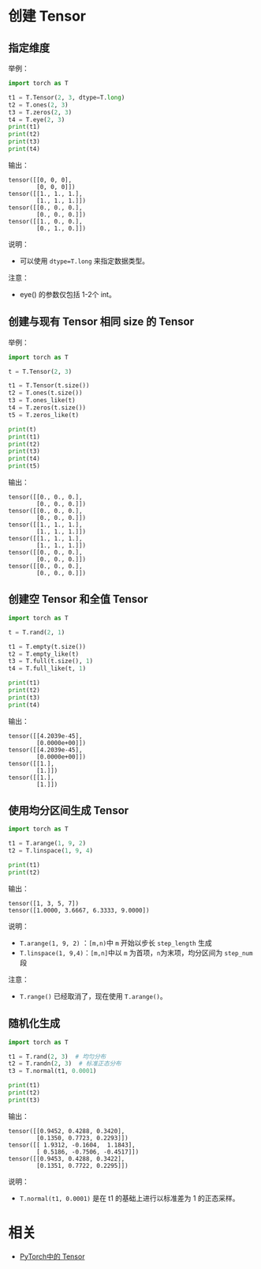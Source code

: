 
# 创建 Tensor


## 指定维度

举例：

```py
import torch as T

t1 = T.Tensor(2, 3, dtype=T.long)
t2 = T.ones(2, 3)
t3 = T.zeros(2, 3)
t4 = T.eye(2, 3)
print(t1)
print(t2)
print(t3)
print(t4)
```

输出：

```
tensor([[0, 0, 0],
        [0, 0, 0]])
tensor([[1., 1., 1.],
        [1., 1., 1.]])
tensor([[0., 0., 0.],
        [0., 0., 0.]])
tensor([[1., 0., 0.],
        [0., 1., 0.]])
```

说明：

- 可以使用 `dtype=T.long` 来指定数据类型。

注意：

- eye() 的参数仅包括 1-2个 int。


## 创建与现有 Tensor 相同 size 的 Tensor

举例：

```py
import torch as T

t = T.Tensor(2, 3)

t1 = T.Tensor(t.size())
t2 = T.ones(t.size())
t3 = T.ones_like(t)
t4 = T.zeros(t.size())
t5 = T.zeros_like(t)

print(t)
print(t1)
print(t2)
print(t3)
print(t4)
print(t5)
```

输出：

```
tensor([[0., 0., 0.],
        [0., 0., 0.]])
tensor([[0., 0., 0.],
        [0., 0., 0.]])
tensor([[1., 1., 1.],
        [1., 1., 1.]])
tensor([[1., 1., 1.],
        [1., 1., 1.]])
tensor([[0., 0., 0.],
        [0., 0., 0.]])
tensor([[0., 0., 0.],
        [0., 0., 0.]])
```


## 创建空 Tensor 和全值 Tensor

```py
import torch as T

t = T.rand(2, 1)

t1 = T.empty(t.size())
t2 = T.empty_like(t)
t3 = T.full(t.size(), 1)
t4 = T.full_like(t, 1)

print(t1)
print(t2)
print(t3)
print(t4)
```

输出：

```
tensor([[4.2039e-45],
        [0.0000e+00]])
tensor([[4.2039e-45],
        [0.0000e+00]])
tensor([[1.],
        [1.]])
tensor([[1.],
        [1.]])
```


## 使用均分区间生成 Tensor

```py
import torch as T

t1 = T.arange(1, 9, 2)
t2 = T.linspace(1, 9, 4)

print(t1)
print(t2)
```

输出：

```
tensor([1, 3, 5, 7])
tensor([1.0000, 3.6667, 6.3333, 9.0000])
```

说明：

- `T.arange(1, 9, 2)` ：`[m,n)`中 `m` 开始以步长 `step_length` 生成
- `T.linspace(1, 9,4)`：`[m,n]`中以 `m` 为首项，`n`为末项，均分区间为 `step_num`段


注意：

- `T.range()` 已经取消了，现在使用 `T.arange()`。

## 随机化生成


```py
import torch as T

t1 = T.rand(2, 3)  # 均匀分布
t2 = T.randn(2, 3)  # 标准正态分布
t3 = T.normal(t1, 0.0001)

print(t1)
print(t2)
print(t3)
```

输出：

```
tensor([[0.9452, 0.4288, 0.3420],
        [0.1350, 0.7723, 0.2293]])
tensor([[ 1.9312, -0.1604,  1.1843],
        [ 0.5186, -0.7506, -0.4517]])
tensor([[0.9453, 0.4288, 0.3422],
        [0.1351, 0.7722, 0.2295]])
```

说明：

- `T.normal(t1, 0.0001)` 是在 t1 的基础上进行以标准差为 1 的正态采样。





# 相关

- [PyTorch中的 Tensor](https://blog.csdn.net/tfcy694/article/details/80330616)
